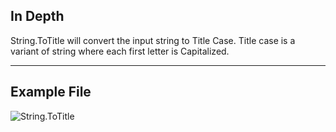 ## In Depth
String.ToTitle will convert the input string to Title Case. Title case is a variant of string where each first letter is Capitalized.
___
## Example File

![String.ToTitle](./DSCore.String.ToTitle_img.png)

